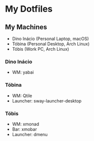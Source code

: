 # My Dotfiles

## My Machines
- Dino Inácio (Personal Laptop, macOS)
- Tóbina (Personal Desktop, Arch Linux)
- Tóbis (Work PC, Arch Linux)

### Dino Inácio
- WM: yabai

### Tóbina
- WM: Qtile
- Launcher: sway-launcher-desktop

### Tóbis
- WM: xmonad
- Bar: xmobar
- Launcher: dmenu
